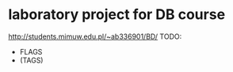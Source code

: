 laboratory project for DB course
=========
http://students.mimuw.edu.pl/~ab336901/BD/
TODO:
* FLAGS
* (TAGS)

